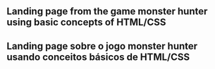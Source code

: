 ## Landing page from the game monster hunter using basic concepts of HTML/CSS

## Landing page sobre o jogo monster hunter usando conceitos básicos de HTML/CSS
